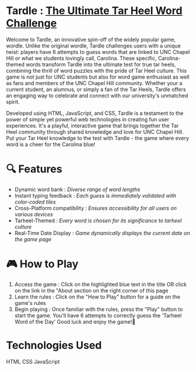 # Tardle : [The Ultimate Tar Heel Word Challenge](https://ganeshanushka.github.io)

Welcome to Tardle, an innovative spin-off of the widely popular game, wordle. Unlike the original wordle, Tardle challenges users with a unique twist: players have 6 attempts to guess words that are linked to UNC Chapel Hill or what we students lovingly call, Carolina. These specific, Carolina-themed words transform Tardle into the ultimate test for true tar heels, combining the thrill of word puzzles with the pride of Tar Heel culture. This game is not just for UNC students but also for word game enthusiast as well as fans and members of the UNC Chapel Hill community. Whether your a current student, an alumnus, or simply a fan of the Tar Heels, Tardle offers an engaging way to celebrate and connect with our university's unmatched spirit.

Developed using HTML, JavaScript, and CSS, Tardle is a testament to the power of simple yet powerful web technologies in creating fun user experiences. It's a playful, interactive game that brings together the Tar Heel community through shared knowledge and love for UNC Chapel Hill. Put your Tar Heel knowledge to the test with Tardle - the game where every word is a cheer for the Carolina blue!

# 🔍 Features

* Dynamic word bank : *Diverse range of word lengths*
* Instant typing feedback : *Each guess is immediately validated with color-coded tiles*
* Cross-Platform compatibility : *Ensures accessibility for all users on various devices*
* Tarheel-Themed : *Every word is chosen for its significance to tarheel culture*
* Real-Time Date Display : *Game dynamically displays the current date on the game page*

# 🎮 How to Play

1. Access the game : Click on the highlighted blue text in the title OR click on the link in the "About section on the right corner of this page
2. Learn the rules : Click on the "How to Play" button for a guide on the game's rules
3. Begin playing : Once familiar with the rules, press the "Play" button to start the game. You'll have 6 attempts to correctly guess the 'Tarheel Word of the Day'
Good luck and enjoy the game!🤞

# Technologies Used

HTML
CSS
JavaScript
